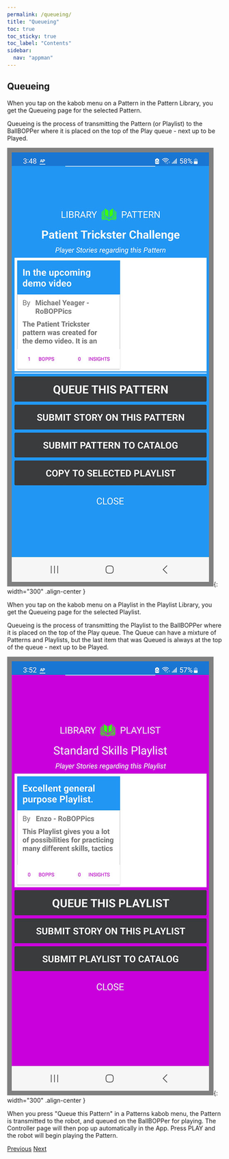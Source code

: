 ```yaml
---
permalink: /queueing/
title: "Queueing"
toc: true
toc_sticky: true
toc_label: "Contents"
sidebar:
  nav: "appman"
---
```


## Queueing

When you tap on the kabob menu on a Pattern in the Pattern Library, you get the Queueing page for the selected Pattern.

Queueing is the process of transmitting the Pattern (or Playlist) to the BallBOPPer where it is placed on the top of the Play queue - next up to be Played.

![PatternModal Image](../assets/images/PatternModal005_500.jpg){: width="300" .align-center } 

When you tap on the kabob menu on a Playlist in the Playlist Library, you get the Queueing page for the selected Playlist.

Queueing is the process of transmitting the Playlist to the BallBOPPer where it is placed on the top of the Play queue.  The Queue can have a mixture of Patterns and Playlists, but the last item that was Queued is always at the top of the queue - next up to be Played.

![PlaylistModal Image](../assets/images/PlaylistModal005_500.jpg){: width="300" .align-center }

When you press "Queue this Pattern" in a Patterns kabob menu, the Pattern is transmitted to the robot, and queued on the BallBOPPer for playing. The Controller page will then pop up automatically in the App. Press PLAY and the robot will begin playing the Pattern. 

  <nav class="pagination">
      <a href="/BallBOPPer/shotDesigner/" class="pagination--pager" title="Shot Designer">Previous</a>
      <a href="/BallBOPPer/coreController/" class="pagination--pager" title="Core Controller">Next</a> 
  </nav>
